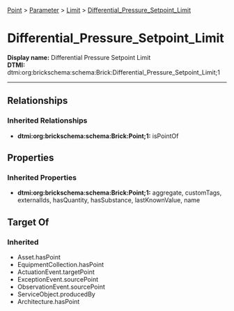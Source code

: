 [Point](../../../Point.md) > [Parameter](../../Parameter.md) > [Limit](../Limit.md) > [Differential_Pressure_Setpoint_Limit](.)
# Differential_Pressure_Setpoint_Limit

**Display name:** Differential Pressure Setpoint Limit<br />
**DTMI:** dtmi:org:brickschema:schema:Brick:Differential_Pressure_Setpoint_Limit;1

---
## Relationships
### Inherited Relationships
* **dtmi:org:brickschema:schema:Brick:Point;1:** isPointOf
## Properties
### Inherited Properties
* **dtmi:org:brickschema:schema:Brick:Point;1:** aggregate, customTags, externalIds, hasQuantity, hasSubstance, lastKnownValue, name
## Target Of
### Inherited
* Asset.hasPoint
* EquipmentCollection.hasPoint
* ActuationEvent.targetPoint
* ExceptionEvent.sourcePoint
* ObservationEvent.sourcePoint
* ServiceObject.producedBy
* Architecture.hasPoint
